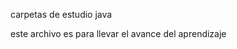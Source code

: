 carpetas de estudio java

<div style="">
    este archivo es para llevar el avance del aprendizaje
</div>